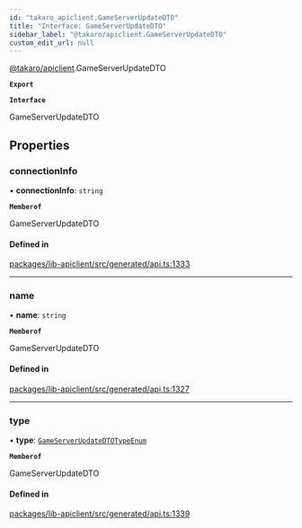 ```yaml
---
id: "takaro_apiclient.GameServerUpdateDTO"
title: "Interface: GameServerUpdateDTO"
sidebar_label: "@takaro/apiclient.GameServerUpdateDTO"
custom_edit_url: null
---
```


[@takaro/apiclient](../modules/takaro_apiclient.md).GameServerUpdateDTO

**`Export`**

**`Interface`**

GameServerUpdateDTO

## Properties

### connectionInfo

• **connectionInfo**: `string`

**`Memberof`**

GameServerUpdateDTO

#### Defined in

[packages/lib-apiclient/src/generated/api.ts:1333](https://github.com/niekcandaele/Takaro/blob/91fb19b/packages/lib-apiclient/src/generated/api.ts#L1333)

___

### name

• **name**: `string`

**`Memberof`**

GameServerUpdateDTO

#### Defined in

[packages/lib-apiclient/src/generated/api.ts:1327](https://github.com/niekcandaele/Takaro/blob/91fb19b/packages/lib-apiclient/src/generated/api.ts#L1327)

___

### type

• **type**: [`GameServerUpdateDTOTypeEnum`](../modules/takaro_apiclient.md#gameserverupdatedtotypeenum-1)

**`Memberof`**

GameServerUpdateDTO

#### Defined in

[packages/lib-apiclient/src/generated/api.ts:1339](https://github.com/niekcandaele/Takaro/blob/91fb19b/packages/lib-apiclient/src/generated/api.ts#L1339)
